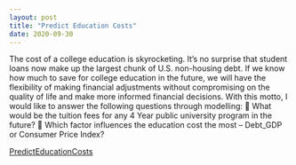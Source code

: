 ```yaml
---
layout: post
title: "Predict Education Costs"
date: 2020-09-30
---
```


The cost of a college education is skyrocketing. It’s no surprise that student loans now make up the largest chunk of U.S. non-housing debt. If we know how much to save for college education in the future, we will have the flexibility of making financial adjustments without compromising on the quality of life and make more informed financial decisions. With this motto, I would like to answer the following questions through modelling:  What would be the tuition fees for any 4 Year public university program in the future?  Which factor influences the education cost the most – Debt_GDP or Consumer Price Index?

<a href="PredictEducationCosts.html">PredictEducationCosts</a>
